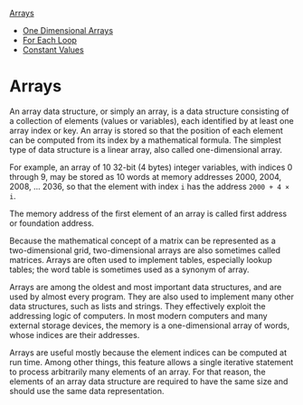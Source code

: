 [Arrays](../arrays/readme.md)
* [One Dimensional Arrays](../arrays/one_dimensional_arrays.md)
* [For Each Loop](../arrays/for_each_loop.md)
* [Constant Values](../arrays/constant_values.md)
<!-- * [Summary](../arrays/summary.md) -->
<!-- * [Quiz](../arrays/quiz.md) -->
<!-- * [Exercises](../arrays/exercises.md) -->

# Arrays

An array data structure, or simply an array, is a data structure consisting of a collection of elements (values or variables), each identified by at least one array index or key. An array is stored so that the position of each element can be computed from its index by a mathematical formula. The simplest type of data structure is a linear array, also called one-dimensional array.

For example, an array of 10 32-bit (4 bytes) integer variables, with indices 0 through 9, may be stored as 10 words at memory addresses 2000, 2004, 2008, ... 2036, so that the element with index `i` has the address `2000 + 4 × i`.

The memory address of the first element of an array is called first address or foundation address.

Because the mathematical concept of a matrix can be represented as a two-dimensional grid, two-dimensional arrays are also sometimes called matrices. Arrays are often used to implement tables, especially lookup tables; the word table is sometimes used as a synonym of array.

Arrays are among the oldest and most important data structures, and are used by almost every program. They are also used to implement many other data structures, such as lists and strings. They effectively exploit the addressing logic of computers. In most modern computers and many external storage devices, the memory is a one-dimensional array of words, whose indices are their addresses.

Arrays are useful mostly because the element indices can be computed at run time. Among other things, this feature allows a single iterative statement to process arbitrarily many elements of an array. For that reason, the elements of an array data structure are required to have the same size and should use the same data representation.
